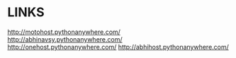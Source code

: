 # LINKS
http://motohost.pythonanywhere.com/ 
http://abhinavsy.pythonanywhere.com/ 
http://onehost.pythonanywhere.com/
http://abhihost.pythonanywhere.com/
